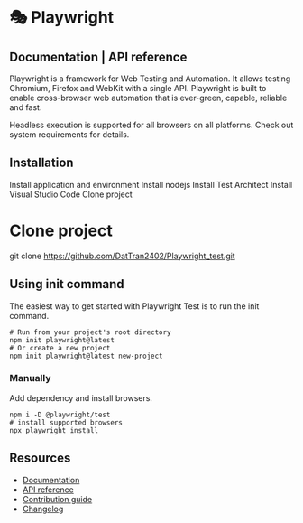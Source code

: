 # 🎭 Playwright

## Documentation | API reference
Playwright is a framework for Web Testing and Automation. It allows testing Chromium, Firefox and WebKit with a single API. Playwright is built to enable cross-browser web automation that is ever-green, capable, reliable and fast.

Headless execution is supported for all browsers on all platforms. Check out system requirements for details.


## Installation
Install application and environment
Install nodejs
Install Test Architect
Install Visual Studio Code
Clone project

# Clone project
git clone https://github.com/DatTran2402/Playwright_test.git

## Using init command
The easiest way to get started with Playwright Test is to run the init command.

```Shell
# Run from your project's root directory
npm init playwright@latest
# Or create a new project
npm init playwright@latest new-project
```

### Manually

Add dependency and install browsers.

```Shell
npm i -D @playwright/test
# install supported browsers
npx playwright install
```

## Resources

* [Documentation](https://playwright.dev/docs/intro)
* [API reference](https://playwright.dev/docs/api/class-playwright/)
* [Contribution guide](CONTRIBUTING.md)
* [Changelog](https://github.com/microsoft/playwright/releases)